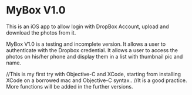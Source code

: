 MyBox V1.0
=====

This is an iOS app to allow login with DropBox Account, upload and download the photos from it.

MyBox V1.0 is a testing and incomplete version. 
It allows a user to authenticate with the Dropbox credential.
It allows a user to access the photos on his/her phone and display them in a list with thumbnail pic and name.



//This is my first try with Objective-C and XCode, starting from installing XCode on a borrowed mac and Objective-C syntax.. 
//It is a good practice. More functions will be added in the further versions.


